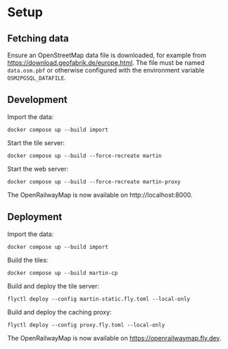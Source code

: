 # Setup

## Fetching data

Ensure an OpenStreetMap data file is downloaded, for example from https://download.geofabrik.de/europe.html. The file must be named `data.osm.pbf` or otherwise configured with the environment variable `OSM2PGSQL_DATAFILE`.

## Development

Import the data:
```shell
docker compose up --build import
```

Start the tile server:
```shell
docker compose up --build --force-recreate martin
```

Start the web server:
```shell
docker compose up --build --force-recreate martin-proxy
```

The OpenRailwayMap is now available on http://localhost:8000.

## Deployment

Import the data:
```shell
docker compose up --build import
```

Build the tiles:
```shell
docker compose up --build martin-cp
```

Build and deploy the tile server:
```shell
flyctl deploy --config martin-static.fly.toml --local-only
```

Build and deploy the caching proxy:
```shell
flyctl deploy --config proxy.fly.toml --local-only
```

The OpenRailwayMap is now available on https://openrailwaymap.fly.dev.
